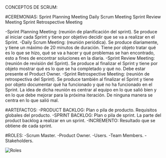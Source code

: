 
CONCEPTOS DE SCRUM:


#CEREMONIAS:
Sprint Planning Meeting
Daily Scrum Meeting
Sprint Review Meeting
Sprint Retrospective Meeting

-Sprint Planning Meeting: (reunión de planificación del sprint). Se produce al iniciar cada Sprint y tiene por objetivo decidir que se va a realizar en el Sprint.
-Daily Scrum Meeting: (reunión periódica). Se produce diariamente, y tiene un máximo de 20 minutos de duración. Tiene por objeto tratar qué es lo que se hizo, qué se va a hacer y qué problemas se han encontrado, esto a fines de encontrar soluciones en la diaria.
-Sprint Review Meeting: (reunión de revisión del Sprint). Se produce al finalizar el Sprint y tiene por objeto mostrar qué es lo que se ha completado y qué no. Debe estar presente el Product Owner.
-Sprint Retrospective Meeting: (reunión de retrospectiva del Sprint). Se produce también al finalizar el Sprint y tiene por objeto documentar qué ha funcionado y qué no ha funcionado en el Sprint. La idea de dicha reunión es centrar al equipo en lo que salió bien y en lo que debe mejorar para la próxima iteración. De ninguna manera se centra en lo que salió mal.

#ARTEFACTOS:
-PRODUCT BACKLOG: Plan o pila de producto. Requisitos globales del producto.
-SPRINT BACKLOG: Plan o pila de sprint. La parte del product backlog a realizar en un sprint.
-INCREMENTO: Resultado que se obtiene de cada sprint.

#ROLES:
-Scrum Master.
-Product Owner.
-Users.
-Team Members.
-Stakeholders.

![Roles](https://user-images.githubusercontent.com/106499760/175543437-9f3a1a16-5151-446d-9185-9d7224e34f12.jpg)
